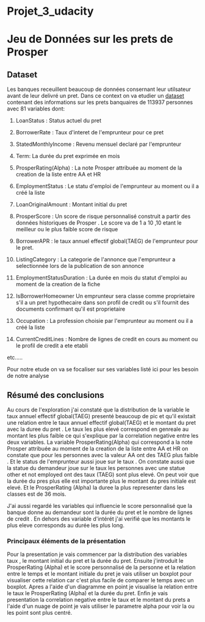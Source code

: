 # Projet_3_udacity 
# Jeu de Données sur les prets de Prosper



## Dataset
Les banques receuillent beaucoup de données consernant leur utilsateur avant de leur delivré un pret.
Dans ce context on va etudier un [dataset](https://www.google.com/url?q=https://www.google.com/url?q%3Dhttps://s3.amazonaws.com/udacity-hosted-downloads/ud651/prosperLoanData.csv%26amp;sa%3DD%26amp;ust%3D1581581520570000&sa=D&source=editors&ust=1659905511742826&usg=AOvVaw3ThKJ5Dc5EHpAfo4vO9yGa) contenant des informations sur les prets banquaires de 113937 personnes avec 81 variables dont:
1. LoanStatus : Status actuel du pret
2. BorrowerRate : Taux d'interet de l'emprunteur pour ce pret 
3. StatedMonthlyIncome : Revenu mensuel declaré par l'emprunteur
4. Term: La durée du pret exprimée en mois 
5. ProsperRating(Alpha) : La note Prosper attribuée au moment de la creation de la liste entre AA et HR
6. EmploymentStatus : Le statu d'emploi de l'emprunteur au moment ou il a créé la liste
7. LoanOriginalAmount : Montant initial du pret

8. ProsperScore : Un score de risque personnalisé construit a partir des données historiques de Prosper . Le score va de 1 a 10 ,10  etant le meilleur ou le plus faible score de risque
9. BorrowerAPR : le taux annuel effectif global(TAEG) de l'emprunteur pour le pret. 
10. ListingCategory : La categorie de l'annonce que l'emprunteur a selectionnée lors de la publication de son annonce 
11. EmploymentStatusDuration : La durée en mois du statut d'emploi au moment de la creation de la fiche  
12. IsBorrowerHomeowner Un emprunteur sera classe comme proprietaire s'il a un pret hypothecaire dans son profil de credit ou s'il fournit des documents confirmant qu'il est proprietaire
13. Occupation : La profession choisie par l'emprunteur au moment ou il a créé la liste
14. CurrentCreditLines : Nombre de lignes de credit en cours au moment ou le profil de credit a ete etabli

etc..... 

Pour notre etude on va se focaliser sur ses variables listé ici pour les besoin de notre analyse



## Résumé des conclusions

Au cours de l'exploration j'ai constaté que la distribution de la variable le taux annuel effectif global(TAEG) presenté beaucoup de pic et qu'il existait une relation entre le taux annuel effectif global(TAEG) et le montant du pret avec la duree du pret .
Le taux les plus elevé correspond en genreale au montant les plus faible ce qui s'explique par la correlation negative entre les deux variables.
La variable ProsperRating(Alpha) qui correspond a la note Prosper attribuée au moment de la creation de la liste entre AA et HR on constate que pour les personnes
avec la valeur AA ont des TAEG plus faible .
Et le status de l'emprunteur aussi joue sur le taux .
On constate aussi que la statue du demandeur joue sur le taux les personnes avec une statue other et not employed ont des taux (TAEG) sont plus elevé.
On peut voir que la durée du pres plus elle est importante plus le montant du pres initiale est elevé.
Et le ProsperRating (Alpha) la duree la plus representer dans les classes est de 36 mois.

J'ai aussi regardé les variables qui influencie le score personnalisé que la banque donne au demandeur sont la durée du pret et le nombre de lignes de credit .
En dehors des variable d'intérét j'ai verifié que les montants le plus eleve corresponds au durée les plus long.

### Principaux éléments de la présentation

Pour la presentation je vais  commencer  par la distribution des variables taux  , le montant initial du pret et la durée du pret.
Ensuite j'introduit le ProsperRating (Alpha) et le score personnalisé de la personne et la relation entre le temps et le montant initiale du pret je vais utiliser un boxplot pour visualiser cette relation car c'est plus facile de comparer le temps avec un boxplot.
Apres a l'aide d'un diagramme en point je visualise la relation entre le taux le ProsperRating (Alpha) et la durée du pret.
Enfin je vais presentation la correlation negative entre le taux et le montant du prets a l'aide d'un nuage de point je vais utiliser le parametre alpha pour voir la ou les point sont plus centré.
